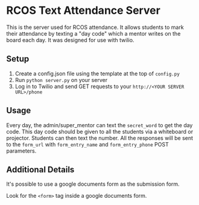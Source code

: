 # RCOS Text Attendance Server

This is the server used for RCOS attendance. It allows students to mark their attendance by texting a "day code" which a mentor writes on the board each day. It was designed for use with twilio.

## Setup

1. Create a config.json file using the template at the top of `config.py`
2. Run `python server.py` on your server
3. Log in to Twilio and send GET requests to your `http://<YOUR SERVER URL>/phone`

## Usage

Every day, the admin/super_mentor can text the `secret_word` to get the day code. This day code should be given to all the students via a whiteboard or projector. Students can then text the number. All the responses will be sent to the `form_url` with `form_entry_name` and `form_entry_phone` POST parameters.

## Additional Details

It's possible to use a google documents form as the submission form.

Look for the `<form>` tag inside a google documents form.
